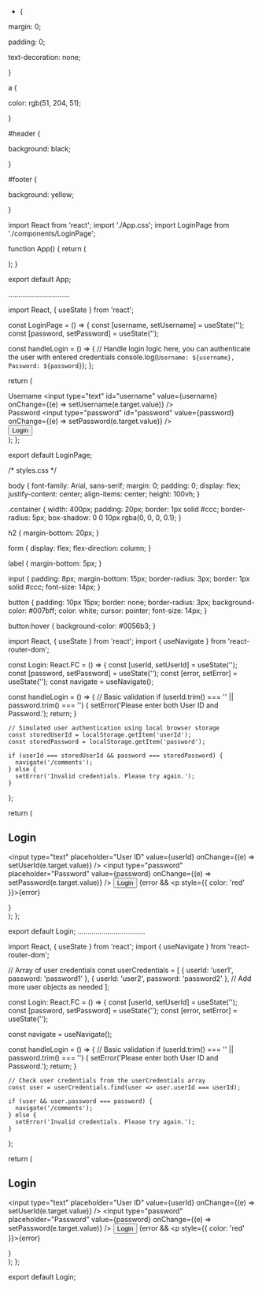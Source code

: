 
* {

margin: 0;

padding: 0;

text-decoration: none;

}

a {

color: rgb(51, 204, 51);

}

#header {

background: black;

}

#footer {

background: yellow;

}




import React from 'react';
import './App.css';
import LoginPage from './components/LoginPage';

function App() {
  return (
    <div className="App">
      <LoginPage />
    </div>
  );
}

export default App;


...............................


import React, { useState } from 'react';

const LoginPage = () => {
  const [username, setUsername] = useState('');
  const [password, setPassword] = useState('');

  const handleLogin = () => {
    // Handle login logic here, you can authenticate the user with entered credentials
    console.log(`Username: ${username}, Password: ${password}`);
  };

  return (
    <div className="login-container">
      <div className="input-div">
        <label htmlFor="username">Username</label>
        <input
          type="text"
          id="username"
          value={username}
          onChange={(e) => setUsername(e.target.value)}
        />
      </div>
      <div className="input-div">
        <label htmlFor="password">Password</label>
        <input
          type="password"
          id="password"
          value={password}
          onChange={(e) => setPassword(e.target.value)}
        />
      </div>
      <div className="button-div">
        <button onClick={handleLogin}>Login</button>
      </div>
    </div>
  );
};

export default LoginPage;





/* styles.css */

body {
  font-family: Arial, sans-serif;
  margin: 0;
  padding: 0;
  display: flex;
  justify-content: center;
  align-items: center;
  height: 100vh;
}

.container {
  width: 400px;
  padding: 20px;
  border: 1px solid #ccc;
  border-radius: 5px;
  box-shadow: 0 0 10px rgba(0, 0, 0, 0.1);
}

h2 {
  margin-bottom: 20px;
}

form {
  display: flex;
  flex-direction: column;
}

label {
  margin-bottom: 5px;
}

input {
  padding: 8px;
  margin-bottom: 15px;
  border-radius: 3px;
  border: 1px solid #ccc;
  font-size: 14px;
}

button {
  padding: 10px 15px;
  border: none;
  border-radius: 3px;
  background-color: #007bff;
  color: white;
  cursor: pointer;
  font-size: 14px;
}

button:hover {
  background-color: #0056b3;
}






import React, { useState } from 'react';
import { useNavigate } from 'react-router-dom';

const Login: React.FC = () => {
  const [userId, setUserId] = useState('');
  const [password, setPassword] = useState('');
  const [error, setError] = useState<string>('');
  const navigate = useNavigate();

  const handleLogin = () => {
    // Basic validation
    if (userId.trim() === '' || password.trim() === '') {
      setError('Please enter both User ID and Password.');
      return;
    }

    // Simulated user authentication using local browser storage
    const storedUserId = localStorage.getItem('userId');
    const storedPassword = localStorage.getItem('password');

    if (userId === storedUserId && password === storedPassword) {
      navigate('/comments');
    } else {
      setError('Invalid credentials. Please try again.');
    }
  };

  return (
    <div>
      <h2>Login</h2>
      <input
        type="text"
        placeholder="User ID"
        value={userId}
        onChange={(e) => setUserId(e.target.value)}
      />
      <input
        type="password"
        placeholder="Password"
        value={password}
        onChange={(e) => setPassword(e.target.value)}
      />
      <button onClick={handleLogin}>Login</button>
      {error && <p style={{ color: 'red' }}>{error}</p>}
    </div>
  );
};

export default Login;
..................................

import React, { useState } from 'react';
import { useNavigate } from 'react-router-dom';

// Array of user credentials
const userCredentials = [
  {
    userId: 'user1',
    password: 'password1'
  },
  {
    userId: 'user2',
    password: 'password2'
  },
  // Add more user objects as needed
];

const Login: React.FC = () => {
  const [userId, setUserId] = useState('');
  const [password, setPassword] = useState('');
  const [error, setError] = useState<string>('');

  const navigate = useNavigate();

  const handleLogin = () => {
    // Basic validation
    if (userId.trim() === '' || password.trim() === '') {
      setError('Please enter both User ID and Password.');
      return;
    }

    // Check user credentials from the userCredentials array
    const user = userCredentials.find(user => user.userId === userId);

    if (user && user.password === password) {
      navigate('/comments');
    } else {
      setError('Invalid credentials. Please try again.');
    }
  };

  return (
    <div>
      <h2>Login</h2>
      <input
        type="text"
        placeholder="User ID"
        value={userId}
        onChange={(e) => setUserId(e.target.value)}
      />
      <input
        type="password"
        placeholder="Password"
        value={password}
        onChange={(e) => setPassword(e.target.value)}
      />
      <button onClick={handleLogin}>Login</button>
      {error && <p style={{ color: 'red' }}>{error}</p>}
    </div>
  );
};


export default Login;












